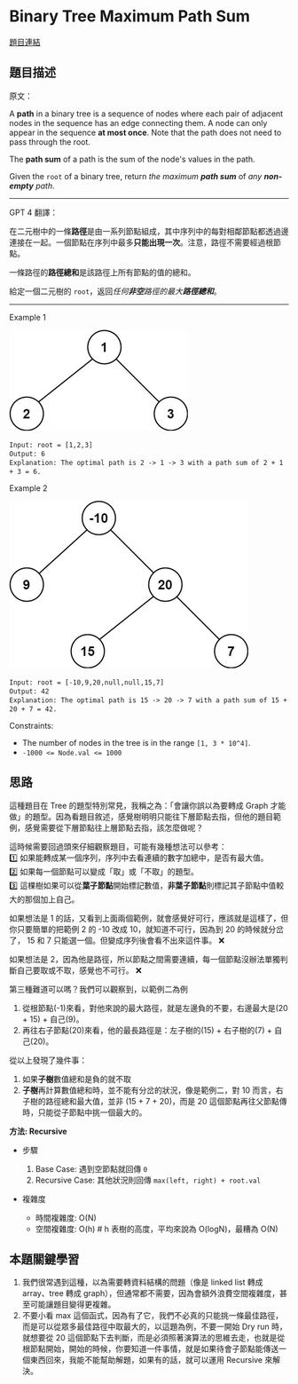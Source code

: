 # Binary Tree Maximum Path Sum

[題目連結](https://leetcode.com/problems/binary-tree-maximum-path-sum/description/)

## 題目描述
原文：

A **path** in a binary tree is a sequence of nodes where each pair of adjacent nodes in the sequence has an edge connecting them. A node can only appear in the sequence **at most once**. Note that the path does not need to pass through the root.

The **path sum** of a path is the sum of the node's values in the path.

Given the `root` of a binary tree, return *the maximum **path sum*** of *any **non-empty** path*.


----

GPT 4 翻譯：

在二元樹中的一條**路徑**是由一系列節點組成，其中序列中的每對相鄰節點都透過邊連接在一起。一個節點在序列中最多**只能出現一次**。注意，路徑不需要經過根節點。

一條路徑的**路徑總和**是該路徑上所有節點的值的總和。

給定一個二元樹的 `root`，返回*任何**非空**路徑的最大**路徑總和***。

----

Example 1

![Example 1](example1.jpeg)

```
Input: root = [1,2,3]
Output: 6
Explanation: The optimal path is 2 -> 1 -> 3 with a path sum of 2 + 1 + 3 = 6.
```

Example 2

![Example 2](example2.jpeg)

```
Input: root = [-10,9,20,null,null,15,7]
Output: 42
Explanation: The optimal path is 15 -> 20 -> 7 with a path sum of 15 + 20 + 7 = 42.
```

Constraints:

* The number of nodes in the tree is in the range `[1, 3 * 10^4]`.
* `-1000 <= Node.val <= 1000`


## 思路

這種題目在 Tree 的題型特別常見，我稱之為：「會讓你誤以為要轉成 Graph 才能做」的題型。因為看題目敘述，感覺樹明明只能往下層節點去指，但他的題目範例，感覺需要從下層節點往上層節點去指，該怎麼做呢？

這時候需要回過頭來仔細觀察題目，可能有幾種想法可以參考：  
1️⃣ 如果能轉成某一個序列，序列中去看連續的數字加總中，是否有最大值。  
2️⃣ 如果每一個節點可以變成「取」或「不取」的題型。  
3️⃣ 這棵樹如果可以從**葉子節點**開始標記數值，**非葉子節點**則標記其子節點中值較大的那個加上自己。  

如果想法是 1 的話，又看到上面兩個範例，就會感覺好可行，應該就是這樣了，但你只要簡單的把範例 2 的 -10 改成 10，就知道不可行，因為到 20 的時候就分岔了， 15 和 7 只能選一個。但變成序列後會看不出來這件事。 ❌

如果想法是 2，因為他是路徑，所以節點之間需要連續，每一個節點沒辦法單獨判斷自己要取或不取，感覺也不可行。 ❌

第三種難道可以嗎？我們可以觀察到，以範例二為例
1. 從根節點(-1)來看，對他來說的最大路徑，就是左邊負的不要，右邊最大是(20 + 15) + 自己(9)。
2. 再往右子節點(20)來看，他的最長路徑是：左子樹的(15) + 右子樹的(7) + 自己(20)。

從以上發現了幾件事：
1. 如果**子樹**數值總和是負的就不取
2. **子樹**再計算數值總和時，並不能有分岔的狀況，像是範例二，對 10 而言，右子樹的路徑總和最大值，並非 (15 + 7 + 20)，而是 20 這個節點再往父節點傳時，只能從子節點中挑一個最大的。

**方法: Recursive**

* 步驟
    1. Base Case: 遇到空節點就回傳 `0`
    2. Recursive Case: 其他狀況則回傳 `max(left, right) + root.val`
        
* 複雜度
    * 時間複雜度: O(N)
    * 空間複雜度: O(h)   # h 表樹的高度，平均來說為 O(logN)，最糟為 O(N)

## 本題關鍵學習
1. 我們很常遇到這種，以為需要轉資料結構的問題（像是 linked list 轉成 array、tree 轉成 graph），但通常都不需要，因為會額外浪費空間複雜度，甚至可能讓題目變得更複雜。
2. 不要小看 max 這個函式，因為有了它，我們不必真的只能挑一條最佳路徑，而是可以從眾多最佳路徑中取最大的，以這題為例，不要一開始 Dry run 時，就想要從 20 這個節點下去判斷，而是必須照著演算法的思維去走，也就是從根節點開始，開始的時候，你要知道一件事情，就是如果待會子節點能傳送一個東西回來，我能不能幫助解題，如果有的話，就可以運用 Recursive 來解決。
